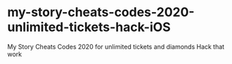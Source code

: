 # my-story-cheats-codes-2020-unlimited-tickets-hack-iOS
My Story Cheats Codes 2020 for unlimited tickets and diamonds Hack that work
